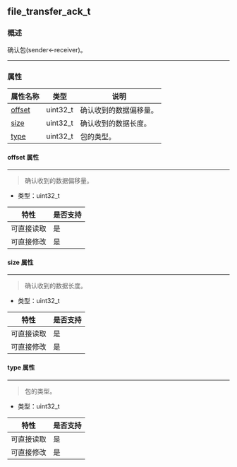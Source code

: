 ## file\_transfer\_ack\_t
### 概述
确认包(sender<-receiver)。

----------------------------------
### 属性
<p id="file_transfer_ack_t_properties">

| 属性名称 | 类型 | 说明 | 
| -------- | ----- | ------------ | 
| <a href="#file_transfer_ack_t_offset">offset</a> | uint32\_t | 确认收到的数据偏移量。 |
| <a href="#file_transfer_ack_t_size">size</a> | uint32\_t | 确认收到的数据长度。 |
| <a href="#file_transfer_ack_t_type">type</a> | uint32\_t | 包的类型。 |
#### offset 属性
-----------------------
> <p id="file_transfer_ack_t_offset">确认收到的数据偏移量。


* 类型：uint32\_t

| 特性 | 是否支持 |
| -------- | ----- |
| 可直接读取 | 是 |
| 可直接修改 | 是 |
#### size 属性
-----------------------
> <p id="file_transfer_ack_t_size">确认收到的数据长度。


* 类型：uint32\_t

| 特性 | 是否支持 |
| -------- | ----- |
| 可直接读取 | 是 |
| 可直接修改 | 是 |
#### type 属性
-----------------------
> <p id="file_transfer_ack_t_type">包的类型。


* 类型：uint32\_t

| 特性 | 是否支持 |
| -------- | ----- |
| 可直接读取 | 是 |
| 可直接修改 | 是 |
